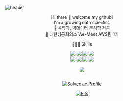 ![header](https://capsule-render.vercel.app/api?type=waving&color=ffb1be&height=200&section=header&text=eugene's%20github&fontSize=90&fontColor=ffffff)
<div align=center> 
Hi there 👋 welcome my github! <br>
I'm a growing data scientist.
<br>
🌟 수학과, 빅데이터 분석학 전공
<br>
🌱 대한상공회의소 We-Meet AWS팀 1기 

👩🏻‍💻 Skills 
<div align=center> 
<img src="https://img.shields.io/badge/python-3776AB?style=for-the-badge&logo=python&logoColor=white"> 
<img src="https://img.shields.io/badge/R-276DC3?style=for-the-badge&logo=R&logoColor=white">
<img src="https://img.shields.io/badge/Tableau-E97627?style=for-the-badge&logo=Tableau&logoColor=white">
<img src="https://img.shields.io/badge/Figma-F24E1E?style=for-the-badge&logo=Figma&logoColor=white">
<br>
<img src="https://img.shields.io/badge/Linux-#FCC624?style=for-the-badge&logo=Linux&logoColor=white">
<img src="https://img.shields.io/badge/Jupyter-F37626?style=for-the-badge&logo=Jupyter&logoColor=white">
<img src="https://img.shields.io/badge/amazonaws-232F3E?style=for-the-badge&logo=amazonaws&logoColor=white">
<img src="https://img.shields.io/badge/github-181717?style=for-the-badge&logo=github&logoColor=white">


<img src="https://github-readme-stats.vercel.app/api/top-langs/?username=eug2n2&layout=compact"><br><br>
  
[![Solved.ac
Profile](http://mazassumnida.wtf/api/v2/generate_badge?boj=dbwls5775)](https://solved.ac/dbwls5775)

[![Hits](https://hits.seeyoufarm.com/api/count/incr/badge.svg?url=https%3A%2F%2Fgithub.com%2Feug2n2&count_bg=%23C6C7F5&title_bg=%23B3E8FF&icon=&icon_color=%23E7E7E7&title=hits&edge_flat=false)](https://hits.seeyoufarm.com)
